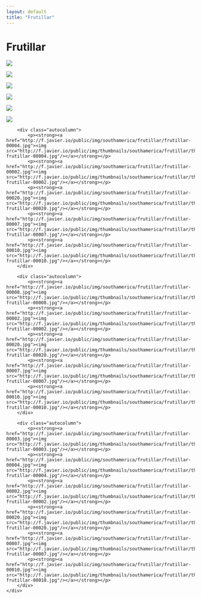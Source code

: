 ```yaml
---
layout: default
title: "Frutillar"
---
```


<h1 class="page" style="padding-left:0%;">Frutillar</h1>
<div class="page">
    <div class="autowide">
        <div class="autocolumn">
            <p><strong><a href="http://f.javier.io/public/img/southamerica/frutillar/frutillar-00016.jpg"><img src="http://f.javier.io/public/img/thumbnails/southamerica/frutillar/thumbnail-frutillar-00016.jpg"/></a></strong></p>
            <p><strong><a href="http://f.javier.io/public/img/southamerica/frutillar/frutillar-00004.jpg"><img src="http://f.javier.io/public/img/thumbnails/southamerica/frutillar/thumbnail-frutillar-00004.jpg"/></a></strong></p>
            <p><strong><a href="http://f.javier.io/public/img/southamerica/frutillar/frutillar-00002.jpg"><img src="http://f.javier.io/public/img/thumbnails/southamerica/frutillar/thumbnail-frutillar-00002.jpg"/></a></strong></p>
            <p><strong><a href="http://f.javier.io/public/img/southamerica/frutillar/frutillar-00020.jpg"><img src="http://f.javier.io/public/img/thumbnails/southamerica/frutillar/thumbnail-frutillar-00020.jpg"/></a></strong></p>
            <p><strong><a href="http://f.javier.io/public/img/southamerica/frutillar/frutillar-00007.jpg"><img src="http://f.javier.io/public/img/thumbnails/southamerica/frutillar/thumbnail-frutillar-00007.jpg"/></a></strong></p>
            <p><strong><a href="http://f.javier.io/public/img/southamerica/frutillar/frutillar-00010.jpg"><img src="http://f.javier.io/public/img/thumbnails/southamerica/frutillar/thumbnail-frutillar-00010.jpg"/></a></strong></p>
        </div>

        <div class="autocolumn">
            <p><strong><a href="http://f.javier.io/public/img/southamerica/frutillar/frutillar-00004.jpg"><img src="http://f.javier.io/public/img/thumbnails/southamerica/frutillar/thumbnail-frutillar-00004.jpg"/></a></strong></p>
            <p><strong><a href="http://f.javier.io/public/img/southamerica/frutillar/frutillar-00002.jpg"><img src="http://f.javier.io/public/img/thumbnails/southamerica/frutillar/thumbnail-frutillar-00002.jpg"/></a></strong></p>
            <p><strong><a href="http://f.javier.io/public/img/southamerica/frutillar/frutillar-00020.jpg"><img src="http://f.javier.io/public/img/thumbnails/southamerica/frutillar/thumbnail-frutillar-00020.jpg"/></a></strong></p>
            <p><strong><a href="http://f.javier.io/public/img/southamerica/frutillar/frutillar-00007.jpg"><img src="http://f.javier.io/public/img/thumbnails/southamerica/frutillar/thumbnail-frutillar-00007.jpg"/></a></strong></p>
            <p><strong><a href="http://f.javier.io/public/img/southamerica/frutillar/frutillar-00010.jpg"><img src="http://f.javier.io/public/img/thumbnails/southamerica/frutillar/thumbnail-frutillar-00010.jpg"/></a></strong></p>
        </div>

        <div class="autocolumn">
            <p><strong><a href="http://f.javier.io/public/img/southamerica/frutillar/frutillar-00008.jpg"><img src="http://f.javier.io/public/img/thumbnails/southamerica/frutillar/thumbnail-frutillar-00008.jpg"/></a></strong></p>
            <p><strong><a href="http://f.javier.io/public/img/southamerica/frutillar/frutillar-00002.jpg"><img src="http://f.javier.io/public/img/thumbnails/southamerica/frutillar/thumbnail-frutillar-00002.jpg"/></a></strong></p>
            <p><strong><a href="http://f.javier.io/public/img/southamerica/frutillar/frutillar-00020.jpg"><img src="http://f.javier.io/public/img/thumbnails/southamerica/frutillar/thumbnail-frutillar-00020.jpg"/></a></strong></p>
            <p><strong><a href="http://f.javier.io/public/img/southamerica/frutillar/frutillar-00007.jpg"><img src="http://f.javier.io/public/img/thumbnails/southamerica/frutillar/thumbnail-frutillar-00007.jpg"/></a></strong></p>
            <p><strong><a href="http://f.javier.io/public/img/southamerica/frutillar/frutillar-00010.jpg"><img src="http://f.javier.io/public/img/thumbnails/southamerica/frutillar/thumbnail-frutillar-00010.jpg"/></a></strong></p>
        </div>

        <div class="autocolumn">
            <p><strong><a href="http://f.javier.io/public/img/southamerica/frutillar/frutillar-00003.jpg"><img src="http://f.javier.io/public/img/thumbnails/southamerica/frutillar/thumbnail-frutillar-00003.jpg"/></a></strong></p>
            <p><strong><a href="http://f.javier.io/public/img/southamerica/frutillar/frutillar-00004.jpg"><img src="http://f.javier.io/public/img/thumbnails/southamerica/frutillar/thumbnail-frutillar-00004.jpg"/></a></strong></p>
            <p><strong><a href="http://f.javier.io/public/img/southamerica/frutillar/frutillar-00002.jpg"><img src="http://f.javier.io/public/img/thumbnails/southamerica/frutillar/thumbnail-frutillar-00002.jpg"/></a></strong></p>
            <p><strong><a href="http://f.javier.io/public/img/southamerica/frutillar/frutillar-00020.jpg"><img src="http://f.javier.io/public/img/thumbnails/southamerica/frutillar/thumbnail-frutillar-00020.jpg"/></a></strong></p>
            <p><strong><a href="http://f.javier.io/public/img/southamerica/frutillar/frutillar-00007.jpg"><img src="http://f.javier.io/public/img/thumbnails/southamerica/frutillar/thumbnail-frutillar-00007.jpg"/></a></strong></p>
            <p><strong><a href="http://f.javier.io/public/img/southamerica/frutillar/frutillar-00010.jpg"><img src="http://f.javier.io/public/img/thumbnails/southamerica/frutillar/thumbnail-frutillar-00010.jpg"/></a></strong></p>
        </div>
    </div>
</div>
